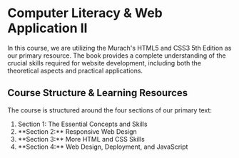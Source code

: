 # Computer Literacy & Web Application II
<p>
  In this course, we are utilizing the Murach's HTML5 and CSS3 5th Edition as our primary resource. The book provides a complete understanding of the crucial skills required for website 
 development, including both the theoretical aspects and practical applications.
</p>

## Course Structure & Learning Resources
<p>
  The course is structured around the four sections of our primary text:
  <ol>
    <li><atrong>Section 1:</strong> The Essential Concepts and Skills</li>
    <li>**Section 2:** Responsive Web Design</li>
    <li>**Section 3:** More HTML and CSS Skills</li>
    <li>**Section 4:** Web Design, Deployment, and JavaScript</li>
  </ol>
</p>
